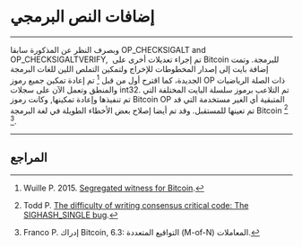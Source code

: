 # إضافات النص البرمجي

---

وبصرف النظر عن المذكورة سابقا OP_CHECKSIGALT and OP_CHECKSIGALTVERIFY,  تم إجراء تعديلات أخرى على Bitcoin للبرمجة. وتمت إضافة بايت إلى إصدار المخطوطات للإخراج ولتمكين التملص اللين للغات البرمجة الجديدة، كما اقترح أول من قبل [^ 1] تم إعادة تمكين جميع رموز OP ذات الصلة الرياضيات والمنطق وتعمل الآن على سجلات int32. تم التلاعب برموز سلسلة البايت المختلفة التي تم تنفيذها وإعادة تمكينها, وكانت رموز Bitcoin OP المتبقية أي الغير مستخدمة التي قد تم تعينها للمستقبل. وقد تم أيضا إصلاح بعض الأخطاء الطويلة في لغة البرمجة Bitcoin [^ 2] [^ 3].

---

## <i class="fa fa-book"></i> المراجع

[^1]: Wuille P. 2015. [Segregated witness for Bitcoin](https://prezi.com/lyghixkrguao/segregated-witness-and-deploying-it-for-bitcoin/).
[^2]: Todd P. [The difficulty of writing consensus critical code: The SIGHASH_SINGLE bug](https://decred.org/research/todd2014.pdf).
[^3]: Franco P. إدراك Bitcoin, 6.3: التواقيع المتعددة  (M-of-N) المعاملات.
